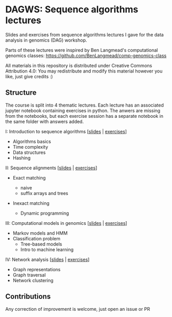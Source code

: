 # DAGWS: Sequence algorithms lectures

Slides and exercises from sequence algorithms lectures I gave for the data analysis in genomics (DAG) workshop.

Parts of these lectures were inspired by Ben Langmead's computational genomics classes: https://github.com/BenLangmead/comp-genomics-class

All materials in this repository is distributed under Creative Commons Attribution 4.0: You may redistribute and modify  this material however you like, just give credits :)

## Structure 

The course is split into 4 thematic lectures. Each lecture has an associated jupyter notebook containing exercises in python. The anwers are missing from the notebooks, but each exercise session has a separate notebook in the same folder with answers added.

I: Introduction to sequence algorithms \[[slides](slides/seq_algos_1_intro.pdf) | [exercises](exercises/notebook_session1.ipynb)\]

  * Algorithms basics
  * Time complexity
  * Data structures
  * Hashing

II: Sequence alignments \[[slides](slides/seq_algos_2_seq_align.pdf) | [exercises](exercises/notebook_session2.ipynb)\]

  * Exact matching
    - naive
    - suffix arrays and trees
    
  * Inexact matching
    - Dynamic programming
 
III: Computational models in genomics \[[slides](slides/seq_algos_3_ml.pdf) | [exercises](exercises/notebook_session3.ipynb)\]

  * Markov models and HMM
  * Classification problem
    - Tree-based models
    - Intro to machine learning
 
IV: Network analysis \[[slides](slides/seq_algos_4_markov_graphs.pdf) | [exercises](exercises/notebook_session4.ipynb)\]

  * Graph representations
  * Graph traversal
  * Network clustering

## Contributions
Any correction of improvement is welcome, just open an issue or PR
